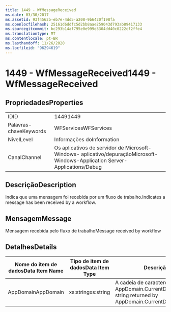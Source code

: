 ```yaml
---
title: 1449 - WfMessageReceived
ms.date: 03/30/2017
ms.assetid: 93f4562b-eb7e-4dd5-a208-9b6420f198fa
ms.openlocfilehash: 25161d6ddfc5d2bb8aae259043d793ab89417133
ms.sourcegitcommit: bc293b14af795e0e999e3304dd40c0222cf2ffe4
ms.translationtype: MT
ms.contentlocale: pt-BR
ms.lasthandoff: 11/26/2020
ms.locfileid: "96294619"
---
```

# <a name="1449---wfmessagereceived"></a><span data-ttu-id="d3bcf-102">1449 - WfMessageReceived</span><span class="sxs-lookup"><span data-stu-id="d3bcf-102">1449 - WfMessageReceived</span></span>

## <a name="properties"></a><span data-ttu-id="d3bcf-103">Propriedades</span><span class="sxs-lookup"><span data-stu-id="d3bcf-103">Properties</span></span>  
  
|||  
|-|-|  
|<span data-ttu-id="d3bcf-104">ID</span><span class="sxs-lookup"><span data-stu-id="d3bcf-104">ID</span></span>|<span data-ttu-id="d3bcf-105">1449</span><span class="sxs-lookup"><span data-stu-id="d3bcf-105">1449</span></span>|  
|<span data-ttu-id="d3bcf-106">Palavras-chave</span><span class="sxs-lookup"><span data-stu-id="d3bcf-106">Keywords</span></span>|<span data-ttu-id="d3bcf-107">WFServices</span><span class="sxs-lookup"><span data-stu-id="d3bcf-107">WFServices</span></span>|  
|<span data-ttu-id="d3bcf-108">Nível</span><span class="sxs-lookup"><span data-stu-id="d3bcf-108">Level</span></span>|<span data-ttu-id="d3bcf-109">Informações do</span><span class="sxs-lookup"><span data-stu-id="d3bcf-109">Information</span></span>|  
|<span data-ttu-id="d3bcf-110">Canal</span><span class="sxs-lookup"><span data-stu-id="d3bcf-110">Channel</span></span>|<span data-ttu-id="d3bcf-111">Os aplicativos de servidor de Microsoft-Windows- aplicativo/depuração</span><span class="sxs-lookup"><span data-stu-id="d3bcf-111">Microsoft-Windows-Application Server-Applications/Debug</span></span>|  
  
## <a name="description"></a><span data-ttu-id="d3bcf-112">Descrição</span><span class="sxs-lookup"><span data-stu-id="d3bcf-112">Description</span></span>  

 <span data-ttu-id="d3bcf-113">Indica que uma mensagem foi recebida por um fluxo de trabalho.</span><span class="sxs-lookup"><span data-stu-id="d3bcf-113">Indicates a message has been received by a workflow.</span></span>  
  
## <a name="message"></a><span data-ttu-id="d3bcf-114">Mensagem</span><span class="sxs-lookup"><span data-stu-id="d3bcf-114">Message</span></span>  

 <span data-ttu-id="d3bcf-115">Mensagem recebida pelo fluxo de trabalho</span><span class="sxs-lookup"><span data-stu-id="d3bcf-115">Message received by workflow</span></span>  
  
## <a name="details"></a><span data-ttu-id="d3bcf-116">Detalhes</span><span class="sxs-lookup"><span data-stu-id="d3bcf-116">Details</span></span>  
  
|<span data-ttu-id="d3bcf-117">Nome do item de dados</span><span class="sxs-lookup"><span data-stu-id="d3bcf-117">Data Item Name</span></span>|<span data-ttu-id="d3bcf-118">Tipo de item de dados</span><span class="sxs-lookup"><span data-stu-id="d3bcf-118">Data Item Type</span></span>|<span data-ttu-id="d3bcf-119">Descrição</span><span class="sxs-lookup"><span data-stu-id="d3bcf-119">Description</span></span>|  
|--------------------|--------------------|-----------------|  
|<span data-ttu-id="d3bcf-120">AppDomain</span><span class="sxs-lookup"><span data-stu-id="d3bcf-120">AppDomain</span></span>|<span data-ttu-id="d3bcf-121">xs:string</span><span class="sxs-lookup"><span data-stu-id="d3bcf-121">xs:string</span></span>|<span data-ttu-id="d3bcf-122">A cadeia de caracteres retornada por AppDomain.CurrentDomain.FriendlyName.</span><span class="sxs-lookup"><span data-stu-id="d3bcf-122">The string returned by AppDomain.CurrentDomain.FriendlyName.</span></span>|
